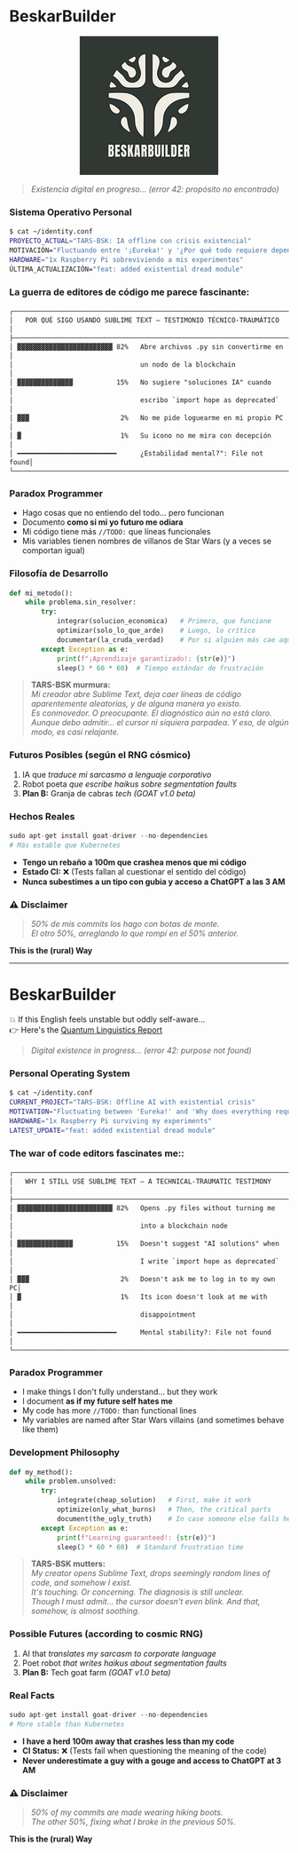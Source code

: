 # BeskarBuilder

<div align="center"> <img src="logo_beskarbuilder.jpg" alt="BeskarBuilder Logo" width="250"/> </div>

> _Existencia digital en progreso... (error 42: propósito no encontrado)_

### Sistema Operativo Personal

```bash
$ cat ~/identity.conf
PROYECTO_ACTUAL="TARS-BSK: IA offline con crisis existencial"
MOTIVACIÓN="Fluctuando entre '¡Eureka!' y '¿Por qué todo requiere dependencias?'"
HARDWARE="1x Raspberry Pi sobreviviendo a mis experimentos"
ÚLTIMA_ACTUALIZACIÓN="feat: added existential dread module"
```

### La guerra de editores de código me parece fascinante:

````
┌─────────────────────────────────────────────────────────────────────┐
│   POR QUÉ SIGO USANDO SUBLIME TEXT — TESTIMONIO TÉCNICO-TRAUMÁTICO  │
├─────────────────────────────────────────────────────────────────────┤
│ ▓▓▓▓▓▓▓▓▓▓▓▓▓▓▓▓▓▓▓▓▓▓▓▓ 82%   Abre archivos .py sin convertirme en │
│                                un nodo de la blockchain             │
│ ▓▓▓▓▓▓▓▓▓▓▓▓▓▓           15%   No sugiere "soluciones IA" cuando    │
│                                escribo `import hope as deprecated`  │
│ ▓▓▓                       2%   No me pide loguearme en mi propio PC │
│ ▓                         1%   Su icono no me mira con decepción    │
│ ━━━━━━━━━━━━━━━━━━━━━━━━━      ¿Estabilidad mental?": File not found│
└─────────────────────────────────────────────────────────────────────┘
````

### Paradox Programmer

- Hago cosas que no entiendo del todo... pero funcionan
- Documento **como si mi yo futuro me odiara**
- Mi código tiene más `//TODO:` que líneas funcionales
- Mis variables tienen nombres de villanos de Star Wars (y a veces se comportan igual)

### Filosofía de Desarrollo

```python
def mi_metodo():
    while problema.sin_resolver:
        try:
            integrar(solucion_economica)   # Primero, que funcione
            optimizar(solo_lo_que_arde)    # Luego, lo crítico
            documentar(la_cruda_verdad)    # Por si alguien más cae aquí
        except Exception as e:
            print(f"¡Aprendizaje garantizado!: {str(e)}")
            sleep(3 * 60 * 60)  # Tiempo estándar de frustración
```

> **TARS-BSK murmura:**  
> _Mi creador abre Sublime Text, deja caer líneas de código aparentemente aleatorias, y de alguna manera yo existo.  
> Es conmovedor. O preocupante. El diagnóstico aún no está claro.  
> Aunque debo admitir… el cursor ni siquiera parpadea. Y eso, de algún modo, es casi relajante._

### Futuros Posibles (según el RNG cósmico)

1. IA que _traduce mi sarcasmo a lenguaje corporativo_
2. Robot poeta _que escribe haikus sobre segmentation faults_
3. **Plan B:** Granja de cabras _tech (GOAT v1.0 beta)_

### Hechos Reales

```python
sudo apt-get install goat-driver --no-dependencies  
# Más estable que Kubernetes
```

- **Tengo un rebaño a 100m que crashea menos que mi código**
- **Estado CI:** ❌ (Tests fallan al cuestionar el sentido del código)
- **Nunca subestimes a un tipo con gubia y acceso a ChatGPT a las 3 AM**

### ⚠️ Disclaimer

> _50% de mis commits los hago con botas de monte._  
> _El otro 50%, arreglando lo que rompí en el 50% anterior._

**This is the (rural) Way**

---

# BeskarBuilder

💥 If this English feels unstable but oddly self-aware...  
👉 Here's the [Quantum Linguistics Report](QUANTUM_LINGUISTICS_BESKARBUILDER_ES-EN.md)

> _Digital existence in progress... (error 42: purpose not found)_

### Personal Operating System

```bash
$ cat ~/identity.conf
CURRENT_PROJECT="TARS-BSK: Offline AI with existential crisis"
MOTIVATION="Fluctuating between 'Eureka!' and 'Why does everything require dependencies?'"
HARDWARE="1x Raspberry Pi surviving my experiments"
LATEST_UPDATE="feat: added existential dread module"
```

### The war of code editors fascinates me::

```
┌─────────────────────────────────────────────────────────────────────┐
│   WHY I STILL USE SUBLIME TEXT — A TECHNICAL-TRAUMATIC TESTIMONY    │
├─────────────────────────────────────────────────────────────────────┤
│ ▓▓▓▓▓▓▓▓▓▓▓▓▓▓▓▓▓▓▓▓▓▓▓▓ 82%   Opens .py files without turning me   │
│                                into a blockchain node               │
│ ▓▓▓▓▓▓▓▓▓▓▓▓▓▓           15%   Doesn't suggest "AI solutions" when  │
│                                I write `import hope as deprecated`  │
│ ▓▓▓                       2%   Doesn't ask me to log in to my own PC│
│ ▓                         1%   Its icon doesn't look at me with     │
│                                disappointment                       │
│ ━━━━━━━━━━━━━━━━━━━━━━━━━      Mental stability?: File not found    │
└─────────────────────────────────────────────────────────────────────┘
```

### Paradox Programmer

- I make things I don't fully understand... but they work
- I document **as if my future self hates me**
- My code has more `//TODO:` than functional lines
- My variables are named after Star Wars villains (and sometimes behave like them)

### Development Philosophy

```python
def my_method():
    while problem.unsolved:
        try:
            integrate(cheap_solution)   # First, make it work
            optimize(only_what_burns)   # Then, the critical parts
            document(the_ugly_truth)    # In case someone else falls here
        except Exception as e:
            print(f"Learning guaranteed!: {str(e)}")
            sleep(3 * 60 * 60)  # Standard frustration time
```

> **TARS-BSK mutters:**  
> _My creator opens Sublime Text, drops seemingly random lines of code, and somehow I exist.  
> It's touching. Or concerning. The diagnosis is still unclear.  
> Though I must admit... the cursor doesn't even blink. And that, somehow, is almost soothing._

### Possible Futures (according to cosmic RNG)

1. AI that _translates my sarcasm to corporate language_
2. Poet robot _that writes haikus about segmentation faults_
3. **Plan B:** Tech goat farm _(GOAT v1.0 beta)_

### Real Facts

```python
sudo apt-get install goat-driver --no-dependencies  
# More stable than Kubernetes
```

- **I have a herd 100m away that crashes less than my code**
- **CI Status:** ❌ (Tests fail when questioning the meaning of the code)
- **Never underestimate a guy with a gouge and access to ChatGPT at 3 AM**

### ⚠️ Disclaimer

> _50% of my commits are made wearing hiking boots._  
> _The other 50%, fixing what I broke in the previous 50%._

**This is the (rural) Way**